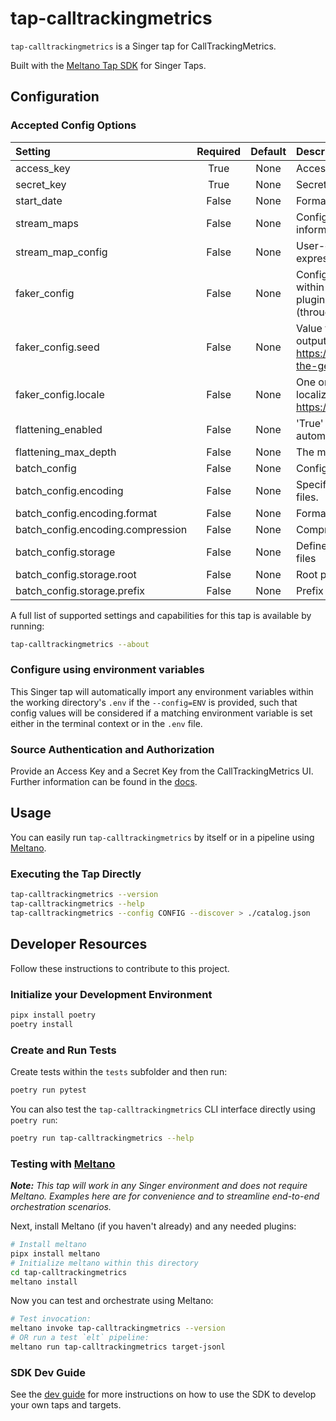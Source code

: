# tap-calltrackingmetrics

`tap-calltrackingmetrics` is a Singer tap for CallTrackingMetrics.

Built with the [Meltano Tap SDK](https://sdk.meltano.com) for Singer Taps.


## Configuration

### Accepted Config Options

| Setting | Required | Default | Description |
|:--------|:--------:|:-------:|:------------|
| access_key | True     | None    | Access Key from the CallTrackingMetrics UI. |
| secret_key | True     | None    | Secret Key from the CallTrackingMetrics UI. |
| start_date | False    | None    | Formatted as a Unix timestamp. |
| stream_maps | False    | None    | Config object for stream maps capability. For more information check out [Stream Maps](https://sdk.meltano.com/en/latest/stream_maps.html). |
| stream_map_config | False    | None    | User-defined config values to be used within map expressions. |
| faker_config | False    | None    | Config for the [`Faker`](https://faker.readthedocs.io/en/master/) instance variable `fake` used within map expressions. Only applicable if the plugin specifies `faker` as an addtional dependency (through the `singer-sdk` `faker` extra or directly). |
| faker_config.seed | False    | None    | Value to seed the Faker generator for deterministic output: https://faker.readthedocs.io/en/master/#seeding-the-generator |
| faker_config.locale | False    | None    | One or more LCID locale strings to produce localized output for: https://faker.readthedocs.io/en/master/#localization |
| flattening_enabled | False    | None    | 'True' to enable schema flattening and automatically expand nested properties. |
| flattening_max_depth | False    | None    | The max depth to flatten schemas. |
| batch_config | False    | None    | Configuration for BATCH message capabilities. |
| batch_config.encoding | False    | None    | Specifies the format and compression of the batch files. |
| batch_config.encoding.format | False    | None    | Format to use for batch files. |
| batch_config.encoding.compression | False    | None    | Compression format to use for batch files. |
| batch_config.storage | False    | None    | Defines the storage layer to use when writing batch files |
| batch_config.storage.root | False    | None    | Root path to use when writing batch files. |
| batch_config.storage.prefix | False    | None    | Prefix to use when writing batch files. |

A full list of supported settings and capabilities for this
tap is available by running:

```bash
tap-calltrackingmetrics --about
```

### Configure using environment variables

This Singer tap will automatically import any environment variables within the working directory's
`.env` if the `--config=ENV` is provided, such that config values will be considered if a matching
environment variable is set either in the terminal context or in the `.env` file.

### Source Authentication and Authorization

Provide an Access Key and a Secret Key from the CallTrackingMetrics UI. Further information can be found in the [docs](https://postman.calltrackingmetrics.com/#authentication).

## Usage

You can easily run `tap-calltrackingmetrics` by itself or in a pipeline using [Meltano](https://meltano.com/).

### Executing the Tap Directly

```bash
tap-calltrackingmetrics --version
tap-calltrackingmetrics --help
tap-calltrackingmetrics --config CONFIG --discover > ./catalog.json
```

## Developer Resources

Follow these instructions to contribute to this project.

### Initialize your Development Environment

```bash
pipx install poetry
poetry install
```

### Create and Run Tests

Create tests within the `tests` subfolder and
  then run:

```bash
poetry run pytest
```

You can also test the `tap-calltrackingmetrics` CLI interface directly using `poetry run`:

```bash
poetry run tap-calltrackingmetrics --help
```

### Testing with [Meltano](https://www.meltano.com)

_**Note:** This tap will work in any Singer environment and does not require Meltano.
Examples here are for convenience and to streamline end-to-end orchestration scenarios._

Next, install Meltano (if you haven't already) and any needed plugins:

```bash
# Install meltano
pipx install meltano
# Initialize meltano within this directory
cd tap-calltrackingmetrics
meltano install
```

Now you can test and orchestrate using Meltano:

```bash
# Test invocation:
meltano invoke tap-calltrackingmetrics --version
# OR run a test `elt` pipeline:
meltano run tap-calltrackingmetrics target-jsonl
```

### SDK Dev Guide

See the [dev guide](https://sdk.meltano.com/en/latest/dev_guide.html) for more instructions on how to use the SDK to
develop your own taps and targets.
